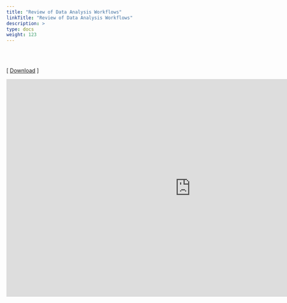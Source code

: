```yaml
---
title: "Review of Data Analysis Workflows"
linkTitle: "Review of Data Analysis Workflows"
description: >
type: docs
weight: 123
---
```


<br></br>

[ [Download](https://bit.ly/3oDVJro) ]


<iframe src="https://docs.google.com/presentation/d/e/2PACX-1vRrGiZ-qvp0_y1sf6ykoRhWVQ8bixj1RU2QA3vYCN_9tDJoOLpJULdrFmJT5MGEw4w5q9fYGkHGoHDR/embed?start=false&loop=false&delayms=60000" frameborder="0" width="960" height="569" allowfullscreen="true" mozallowfullscreen="true" webkitallowfullscreen="true"></iframe>




